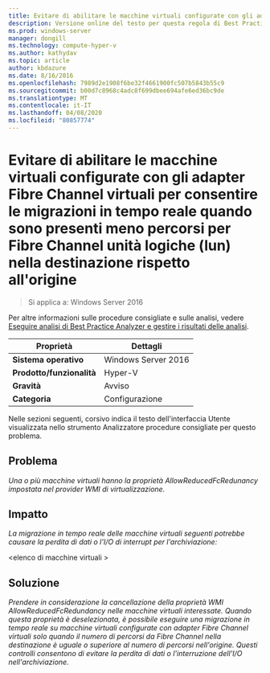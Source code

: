 ```yaml
---
title: Evitare di abilitare le macchine virtuali configurate con gli adapter Fibre Channel virtuali per consentire le migrazioni in tempo reale quando sono presenti meno percorsi per Fibre Channel unità logiche (lun) nella destinazione rispetto all'origine
description: Versione online del testo per questa regola di Best Practices Analyzer.
ms.prod: windows-server
manager: dongill
ms.technology: compute-hyper-v
ms.author: kathydav
ms.topic: article
author: kbdazure
ms.date: 8/16/2016
ms.openlocfilehash: 7989d2e1908f6be32f4661900fc507b5843b55c9
ms.sourcegitcommit: b00d7c8968c4adc8f699dbee694afe6ed36bc9de
ms.translationtype: MT
ms.contentlocale: it-IT
ms.lasthandoff: 04/08/2020
ms.locfileid: "80857774"
---
```

# <a name="avoid-enabling-virtual-machines-configured-with-virtual-fibre-channel-adapters-to-allow-live-migrations-when-there-are-fewer-paths-to-fibre-channel-logical-units-luns-on-the-destination-than-on-the-source"></a>Evitare di abilitare le macchine virtuali configurate con gli adapter Fibre Channel virtuali per consentire le migrazioni in tempo reale quando sono presenti meno percorsi per Fibre Channel unità logiche (lun) nella destinazione rispetto all'origine

>Si applica a: Windows Server 2016

Per altre informazioni sulle procedure consigliate e sulle analisi, vedere [Eseguire analisi di Best Practice Analyzer e gestire i risultati delle analisi](https://go.microsoft.com/fwlink/p/?LinkID=223177).  
  
|Proprietà|Dettagli|  
|-|-|  
|**Sistema operativo**|Windows Server 2016|  
|**Prodotto/funzionalità**|Hyper-V|  
|**Gravità**|Avviso|  
|**Categoria**|Configurazione|

Nelle sezioni seguenti, corsivo indica il testo dell'interfaccia Utente visualizzata nello strumento Analizzatore procedure consigliate per questo problema.
  
## <a name="issue"></a>**Problema**  
*Una o più macchine virtuali hanno la proprietà AllowReducedFcRedunancy impostata nel provider WMI di virtualizzazione.*  
  
## <a name="impact"></a>**Impatto**  
*La migrazione in tempo reale delle macchine virtuali seguenti potrebbe causare la perdita di dati o l'I/O di interrupt per l'archiviazione:*  
  
\<elenco di macchine virtuali >  
  
## <a name="resolution"></a>**Soluzione**  
*Prendere in considerazione la cancellazione della proprietà WMI AllowReducedFcRedundancy nelle macchine virtuali interessate. Quando questa proprietà è deselezionata, è possibile eseguire una migrazione in tempo reale su macchine virtuali configurate con adapter Fibre Channel virtuali solo quando il numero di percorsi da Fibre Channel nella destinazione è uguale o superiore al numero di percorsi nell'origine. Questi controlli consentono di evitare la perdita di dati o l'interruzione dell'I/O nell'archiviazione.* 